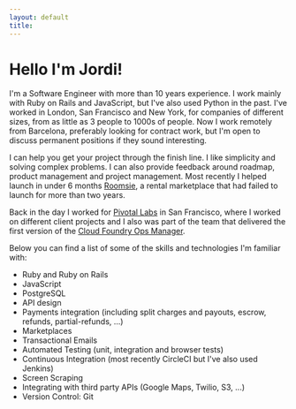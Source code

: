 ```yaml
---
layout: default
title: 
---
```


# Hello I'm Jordi!

I'm a Software Engineer with more than 10 years experience. I work mainly with Ruby on Rails and JavaScript, but I've also used Python in the past. I've worked in London, San Francisco and New York, for companies of different sizes, from as little as 3 people to 1000s of people. Now I work remotely from Barcelona, preferably looking for contract work, but I'm open to discuss permanent positions if they sound interesting.

I can help you get your project through the finish line. I like simplicity and solving complex problems. I can also provide feedback around roadmap, product management and project management. Most recently I helped launch in under 6 months [Roomsie](https://roomsie.com), a rental marketplace that had failed to launch for more than two years.

Back in the day I worked for [Pivotal Labs](https://pivotal.io/labs) in San Francisco, where I worked on different client projects and I also was part of the team that delivered the first version of the [Cloud Foundry Ops Manager](https://pivotal.io/platform/pcf-components/pcf-ops-manager). 

Below you can find a list of some of the skills and technologies I'm familiar with:

* Ruby and Ruby on Rails
* JavaScript
* PostgreSQL
* API design
* Payments integration (including split charges and payouts, escrow, refunds, partial-refunds, ...)
* Marketplaces
* Transactional Emails
* Automated Testing (unit, integration and browser tests)
* Continuous Integration (most recently CircleCI but I've also used Jenkins)
* Screen Scraping
* Integrating with third party APIs (Google Maps, Twilio, S3, ...)
* Version Control: Git
   
